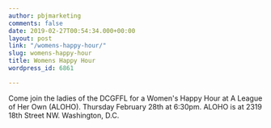 ```yaml
---
author: pbjmarketing
comments: false
date: 2019-02-27T00:54:34.000+00:00
layout: post
link: "/womens-happy-hour/"
slug: womens-happy-hour
title: Womens Happy Hour
wordpress_id: 6861

---
```

Come join the ladies of the DCGFFL for a Women's Happy Hour at A League of Her Own (ALOHO). Thursday February 28th at 6:30pm. ALOHO is at 2319 18th Street NW. Washington, D.C.